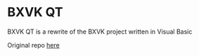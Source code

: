 # BXVK QT
BXVK QT is a rewrite of the BXVK project written in Visual Basic

Original repo [here](https://github.com/kassindornelles/BXVK)